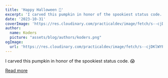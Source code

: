 ```yaml
---
title: 'Happy Halloween 🎃'
excerpt: 'I carved this pumpkin in honor of the spookiest status code. 😱'
date: '2023-10-31'
coverImage: 'https://res.cloudinary.com/practicaldev/image/fetch/s--cjDKlWYP--/c_imagga_scale,f_auto,fl_progressive,h_420,q_auto,w_1000/https://dev-to-uploads.s3.amazonaws.com/uploads/articles/k45342umt1tzusdfyyub.jpeg'
author:
  name: Koders
  picture: "assets/blog/authors/koders.png"
ogImage:
  url: 'https://res.cloudinary.com/practicaldev/image/fetch/s--cjDKlWYP--/c_imagga_scale,f_auto,fl_progressive,h_420,q_auto,w_1000/https://dev-to-uploads.s3.amazonaws.com/uploads/articles/k45342umt1tzusdfyyub.jpeg'
---
```


I carved this pumpkin in honor of the spookiest status code. 😱

[Read more](https://dev.to/ben/happy-halloween-4g62)
